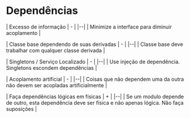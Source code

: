# Dependências

| Excesso de informação | - |
|--|
| Minimize a interface para diminuir acoplamento |

| Classe base dependendo de suas derivadas | - |
|--|
| Classe base deve trabalhar com qualquer classe derivada |

| Singletons / Serviço Localizado | - |
|--|
| Use injeção de dependência. Singletons escondem dependências |

| Acoplamento artificial | - |
|--|
| Coisas que não dependem uma da outra não devem ser acopladas artificialmente |

| Faça dependências lógicas em físicas | + |
|--|
| Se um modulo depende de outro, esta dependência deve ser física e não apenas lógica. Não faça suposições |

